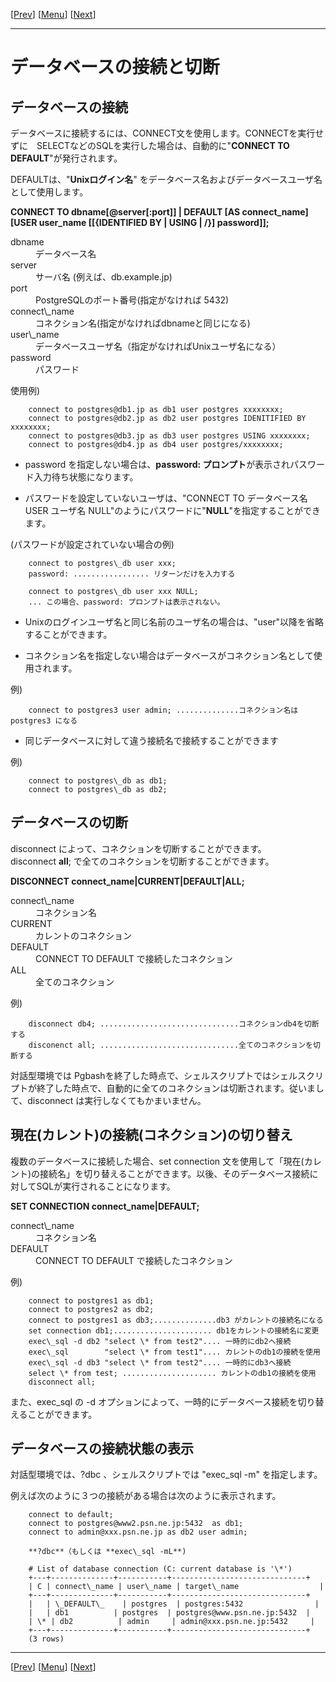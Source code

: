 \[[Prev](usage02-j.md)\] \[[Menu](../usage-j.md)\] \[[Next](usage04-j.md)\]

* * *

# データベースの接続と切断

## データベースの接続

データベースに接続するには、CONNECT文を使用します。CONNECTを実行せずに　SELECTなどのSQLを実行した場合は、自動的に"**CONNECT TO DEFAULT**"が発行されます。  

DEFAULTは、"**Unixログイン名**" をデータベース名およびデータベースユーザ名として使用します。  

**CONNECT TO dbname\[@server\[:port\]\] | DEFAULT \[AS connect\_name\] \[USER user\_name \[\[{IDENTIFIED BY | USING | /}\] password\]\];**  

<dl>
    <dt>dbname</dt>
    <dd>データベース名</dd>
    <dt>server</dt>
    <dd>サーバ名 (例えば、db.example.jp)</dd>
    <dt>port</dt>
    <dd>PostgreSQLのポート番号(指定がなければ 5432)</dd>
    <dt>connect\_name</dt>
    <dd>コネクション名(指定がなければdbnameと同じになる)</dd>
    <dt>user\_name</dt>
    <dd>データベースユーザ名（指定がなければUnixユーザ名になる）</dd>
    <dt>password</dt>
    <dd>パスワード</dd>
</dl>

使用例)  

        connect to postgres@db1.jp as db1 user postgres xxxxxxxx;
        connect to postgres@db2.jp as db2 user postgres IDENITIFIED BY xxxxxxxx;
        connect to postgres@db3.jp as db3 user postgres USING xxxxxxxx;
        connect to postgres@db4.jp as db4 user postgres/xxxxxxxx;

+ password を指定しない場合は、**password: プロンプト**が表示されパスワード入力待ち状態になります。  

+ パスワードを設定していないユーザは、"CONNECT TO データベース名 USER ユーザ名 NULL"のようにパスワードに"**NULL**"を指定することができます。  

(パスワードが設定されていない場合の例)

        connect to postgres\_db user xxx;  
        password: ................. リターンだけを入力する  

        connect to postgres\_db user xxx NULL;  
        ... この場合、password: プロンプトは表示されない。  

+ Unixのログインユーザ名と同じ名前のユーザ名の場合は、"user"以降を省略することができます。  

+ コネクション名を指定しない場合はデータベースがコネクション名として使用されます。  

例)  

        connect to postgres3 user admin; ..............コネクション名は postgres3 になる  

+ 同じデータベースに対して違う接続名で接続することができます  

例)  

        connect to postgres\_db as db1;  
        connect to postgres\_db as db2;  

## データベースの切断

disconnect によって、コネクションを切断することができます。  
disconnect **all**; で全てのコネクションを切断することができます。  

**DISCONNECT connect\_name|CURRENT|DEFAULT|ALL;**

<dl>
    <dt>connect\_name</dt>
    <dd>コネクション名</dd>
    <dt>CURRENT</dt>
    <dd>カレントのコネクション</dd>
    <dt>DEFAULT</dt>
    <dd>CONNECT TO DEFAULT で接続したコネクション</dd>
    <dt>ALL</dt>
    <dd>全てのコネクション</dd>
</dl>

例)

        disconnect db4; ...............................コネクションdb4を切断する
        disconenct all; ...............................全てのコネクションを切断する

対話型環境では Pgbashを終了した時点で、シェルスクリプトではシェルスクリプトが終了した時点で、自動的に全てのコネクションは切断されます。従いまして、disconnect は実行しなくてもかまいません。  

## 現在(カレント)の接続(コネクション)の切り替え

複数のデータベースに接続した場合、set connection 文を使用して「現在(カレント)の接続名」を切り替えることができます。以後、そのデータベース接続に対してSQLが実行されることになります。  

**SET CONNECTION connect\_name|DEFAULT;**

<dl>
    <dt>connect\_name</dt>
    <dd>コネクション名</dd>
    <dt>DEFAULT</dt>
    <dd>CONNECT TO DEFAULT で接続したコネクション</dd>
</dl>

例)

        connect to postgres1 as db1;
        connect to postgres2 as db2;
        connect to postgres1 as db3;..............db3 がカレントの接続名になる
        set connection db1;...................... db1をカレントの接続名に変更
        exec\_sql -d db2 "select \* from test2".... 一時的にdb2へ接続
        exec\_sql        "select \* from test1".... カレントのdb1の接続を使用
        exec\_sql -d db3 "select \* from test2".... 一時的にdb3へ接続
        select \* from test; ..................... カレントのdb1の接続を使用
        disconnect all;

また、exec\_sql の -d オプションによって、一時的にデータベース接続を切り替えることができます。  

## データベースの接続状態の表示

対話型環境では、?dbc 、シェルスクリプトでは "exec\_sql -m" を指定します。  

例えば次のように３つの接続がある場合は次のように表示されます。

        connect to default;
        connect to postgres@www2.psn.ne.jp:5432  as db1;
        connect to admin@xxx.psn.ne.jp as db2 user admin;

        **?dbc**（もしくは **exec\_sql -mL**)

        # List of database connection (C: current database is '\*')
        +---+--------------+-----------+------------------------------+
        | C | connect\_name | user\_name | target\_name                  |
        +---+--------------+-----------+------------------------------+
        |   | \_DEFAULT\_    | postgres  | postgres:5432                |
        |   | db1          | postgres  | postgres@www.psn.ne.jp:5432  |
        | \* | db2          | admin     | admin@xxx.psn.ne.jp:5432     |
        +---+--------------+-----------+------------------------------+
        (3 rows)

* * *

\[[Prev](./usage02-j.md)\] \[[Menu](../usage-j.md)\] \[[Next](./usage04-j.md)\]
